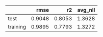 |          |   rmse |     r2 |   avg_nll |
|:---------|-------:|-------:|----------:|
| test     | 0.9048 | 0.8053 |    1.3628 |
| training | 0.9895 | 0.7793 |    1.3272 |